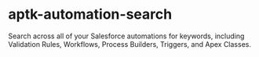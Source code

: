 # aptk-automation-search
 Search across all of your Salesforce automations for keywords, including Validation Rules, Workflows, Process Builders, Triggers, and Apex Classes.
